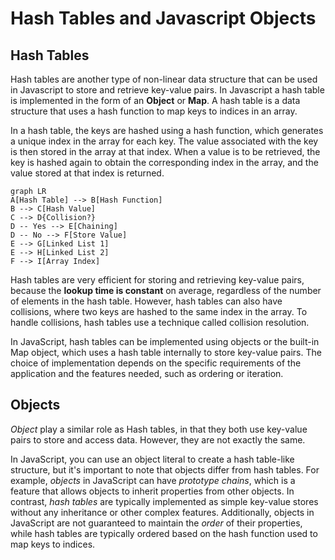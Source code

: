 # Hash Tables and Javascript Objects 

## Hash Tables

 Hash tables are another type of non-linear data structure that can be used in Javascript to store and retrieve key-value pairs. 
 In Javascript a hash table is implemented in the form of an **Object** or **Map**.
 A hash table is a data structure that uses a hash function to map keys to indices in an array.

 In a hash table, the keys are hashed using a hash function, which generates a unique index in the array for each key. 
 The value associated with the key is then stored in the array at that index. 
 When a value is to be retrieved, the key is hashed again to obtain the corresponding index in the array, and the value stored at that index is returned.
 
 ```mermaid
 graph LR
 A[Hash Table] --> B[Hash Function]
 B --> C[Hash Value]
 C --> D{Collision?}
 D -- Yes --> E[Chaining]
 D -- No --> F[Store Value]
 E --> G[Linked List 1]
 E --> H[Linked List 2]
 F --> I[Array Index]
```

 Hash tables are very efficient for storing and retrieving key-value pairs, because the **lookup time is constant** on average, 
 regardless of the number of elements in the hash table. However, hash tables can also have collisions, where two keys are hashed to the same index in the array. 
 To handle collisions, hash tables use a technique called collision resolution.

 In JavaScript, hash tables can be implemented using objects or the built-in Map object, which uses a hash table internally to store key-value pairs. 
 The choice of implementation depends on the specific requirements of the application and the features needed, such as ordering or iteration.

## Objects

 *Object* play a similar role as Hash tables, in that they both use key-value pairs to store and access data. 
 However, they are not exactly the same. 

 In JavaScript, you can use an object literal to create a hash table-like structure, but it's important to note that objects differ from hash tables. 
 For example, *objects* in JavaScript can have *prototype chains*, which is a feature that allows objects to inherit properties from other objects. 
 In contrast, *hash tables* are typically implemented as simple key-value stores without any inheritance or other complex features. 
 Additionally, objects in JavaScript are not guaranteed to maintain the *order* of their properties,
 while hash tables are typically ordered based on the hash function used to map keys to indices.
 

